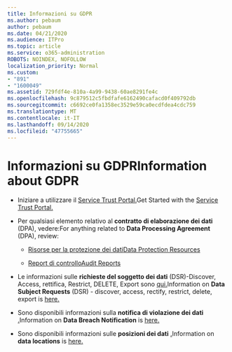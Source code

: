 ```yaml
---
title: Informazioni su GDPR
ms.author: pebaum
author: pebaum
ms.date: 04/21/2020
ms.audience: ITPro
ms.topic: article
ms.service: o365-administration
ROBOTS: NOINDEX, NOFOLLOW
localization_priority: Normal
ms.custom:
- "891"
- "1600049"
ms.assetid: 729fdf4e-810a-4a99-9438-60ae8291fe4c
ms.openlocfilehash: 9c879512c5fbdfafe6162490cafacd0f409792db
ms.sourcegitcommit: c6692ce0fa1358ec3529e59ca0ecdfdea4cdc759
ms.translationtype: MT
ms.contentlocale: it-IT
ms.lasthandoff: 09/14/2020
ms.locfileid: "47755665"
---
```

# <a name="information-about-gdpr"></a><span data-ttu-id="a352d-102">Informazioni su GDPR</span><span class="sxs-lookup"><span data-stu-id="a352d-102">Information about GDPR</span></span>

- <span data-ttu-id="a352d-103">Iniziare a utilizzare il [Service Trust Portal.](https://servicetrust.microsoft.com/ViewPage/GDPRGetStarted)</span><span class="sxs-lookup"><span data-stu-id="a352d-103">Get Started with the [Service Trust Portal.](https://servicetrust.microsoft.com/ViewPage/GDPRGetStarted)</span></span>

- <span data-ttu-id="a352d-104">Per qualsiasi elemento relativo al **contratto di elaborazione dei dati** (DPA), vedere:</span><span class="sxs-lookup"><span data-stu-id="a352d-104">For anything related to **Data Processing Agreement** (DPA), review:</span></span>

  - [<span data-ttu-id="a352d-105">Risorse per la protezione dei dati</span><span class="sxs-lookup"><span data-stu-id="a352d-105">Data Protection Resources</span></span>](https://servicetrust.microsoft.com/ViewPage/TrustDocuments)

  - [<span data-ttu-id="a352d-106">Report di controllo</span><span class="sxs-lookup"><span data-stu-id="a352d-106">Audit Reports</span></span>](https://servicetrust.microsoft.com/ViewPage/MSComplianceGuide)

- <span data-ttu-id="a352d-107">Le informazioni sulle **richieste del soggetto dei dati** (DSR)-Discover, Access, rettifica, Restrict, DELETE, Export sono [qui.](https://docs.microsoft.com/microsoft-365/compliance/gdpr-dsr-office365)</span><span class="sxs-lookup"><span data-stu-id="a352d-107">Information on **Data Subject Requests** (DSR) - discover, access, rectify, restrict, delete, export is [here.](https://docs.microsoft.com/microsoft-365/compliance/gdpr-dsr-office365)</span></span>

- <span data-ttu-id="a352d-108">Sono disponibili informazioni sulla **notifica di violazione dei dati** [.](https://servicetrust.microsoft.com/ViewPage/GDPRBreach)</span><span class="sxs-lookup"><span data-stu-id="a352d-108">Information on **Data Breach Notification** is [here.](https://servicetrust.microsoft.com/ViewPage/GDPRBreach)</span></span>

- <span data-ttu-id="a352d-109">Sono disponibili informazioni sulle **posizioni dei dati** [.](https://products.office.com/where-is-your-data-located?ms.officeurl=datamaps&amp;geo=All#All)</span><span class="sxs-lookup"><span data-stu-id="a352d-109">Information on **data locations** is [here.](https://products.office.com/where-is-your-data-located?ms.officeurl=datamaps&amp;geo=All#All)</span></span>
